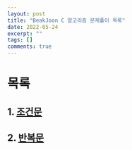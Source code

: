```yaml
---
layout: post
title: "BeakJoon C 알고리즘 문제풀이 목록"
date: 2022-05-24
excerpt: ""
tags: []
comments: true
---
```


# 목록

## 1. [조건문](https://glydokid.github.io//BeakJoon-C-Conditional)
## 2. [반복문]()